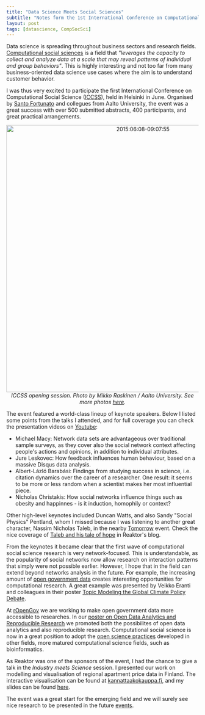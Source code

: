 ```yaml
---
title: "Data Science Meets Social Sciences"
subtitle: "Notes form the 1st International Conference on Computational Social Science"
layout: post
tags: [datascience, CompSocSci]
---
```


Data science is spreading throughout business sectors and research fields. [Computational social sciences](http://www.sciencemag.org/content/323/5915/721) is a field that *"leverages the capacity to collect and analyze data at a scale that may reveal patterns of individual and group behaviors"*. This is highly interesting and not too far from many business-oriented data science use cases where the aim is to understand customer behavior. 

I was thus very excited to participate the first International Conference on Computational Social Science ([ICCSS](http://iccss2015.eu/)), held in Helsinki in June. Organised by [Santo Fortunato](https://twitter.com/santo_fortunato) and collegues from Aalto University, the event was a great success with over 500 submitted abstracts, 400 participants, and great practical arrangements. 

<center>
<a data-flickr-embed="true"  href="https://www.flickr.com/photos/133878452@N05/18662551182/in/album-72157654275712126/" title="2015:06:08-09:07:55"><img src="https://farm1.staticflickr.com/312/18662551182_d22b676ed1_c.jpg" width="700" alt="2015:06:08-09:07:55"></a><script async src="//embedr.flickr.com/assets/client-code.js" charset="utf-8"></script>

<br>
<em>ICCSS opening session. Photo by Mikko Raskinen / Aalto University. See more photos
<a href="https://www.flickr.com/photos/133878452@N05/albums"> here</a>.
</em>
</center>

The event featured a world-class lineup of keynote speakers. Below I listed some points from the talks I attended, and for full coverage you can check the presentation videos on [Youtube](https://www.youtube.com/channel/UCUGsbLwL4G2CQQfk95oZjVw):

* Michael Macy: Network data sets are advantageous over traditional sample surveys, as they cover also the social network context affecting people's actions and opinions, in addition to individual attributes. 
* Jure Leskovec: How feedback influences human behaviour, based on a massive Disqus data analysis. 
* Albert-Lázló Barabási: Findings from studying success in science, i.e. citation dynamics over the career of a researcher. One result: it seems to be more or less random when a scientist makes her most influential piece.
* Nicholas Christakis: How social networks influence things such as obesity and happinnes - is it induction, homophily or context?

Other high-level keynotes included Duncan Watts, and also Sandy "Social Physics" Pentland, whom I missed because I was listening to another great character, Nassim Nicholas Taleb, in the nearby [Tomorrow](http://tomorrow.fi/) event. Check the nice coverage of [Taleb and his tale of hope](http://reaktor.com/blog/taleb-and-his-tale-of-hope/) in Reaktor's blog. 

From the keynotes it became clear that the first wave of computational social science research is very network-focused. This is understandable, as the popularity of social networks now allow research on interaction patterns that simply were not possible earlier. However, I hope that in the field can extend beyond networks analysis in the future. For example, the increasing amount of [open government data](http://opengovernmentdata.org/) creates interesting opportunities for computational research. A great example was presented by Veikko Eranti and colleagues in their poster [Topic Modeling the Global Climate Policy Debate](http://blogs.helsinki.fi/politicalsociology/2015/06/08/hepo-iccss2015/).

At [rOpenGov](http://ropengov.github.io) we are working to make open government data more accessible to researches. In our [poster on Open Data Analytics and Reproducible Research](http://ropengov.github.io/r/poster/latex/sweave/tikz/2015/06/07/ICCSS/) we promoted both the possibilites of open data analytics and also reproducible research. Computational social science is now in a great position to adopt the [open science practices](https://www.csc.fi/web/atcsc/-/mita-laskennalliset-yhteiskuntatieteet-voisivat-oppia-bioinformatiikalta-osa-2) developed in other fields, more matured computational science fields, such as bioinformatics.

As Reaktor was one of the sponsors of the event, I had the chance to give a talk in the *Industry meets Science* session. I presented our work on modelling and visualisation of regional apartment price data in Finland. The interactive visualisation can be found at [kannattaakokauppa.fi](http://kannattaakokauppa.fi/en/), and my slides can be found [here](http://ouzor.github.io/presentations/iccss_2015/iccss_reaktor_2015.html#1).


The event was a great start for the emerging field and we will surely see nice research to be presented in the future [events](http://www.kellogg.northwestern.edu/news-events/conference/ic2s2/2016.aspx). 



